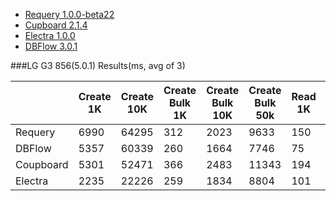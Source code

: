 * [Requery 1.0.0-beta22][1]
* [Cupboard 2.1.4][2]
* [Electra 1.0.0][3]
* [DBFlow 3.0.1][4]

###LG G3 856(5.0.1) Results(ms, avg of 3)

|           | Create 1K | Create 10K | Create Bulk 1K | Create Bulk 10K | Create Bulk 50k | Read 1K | Read 10K | Read 50k |
|-----------|-----------|------------|----------------|-----------------|-----------------|---------|----------|----------|
| Requery   | 6990      | 64295      | 312            | 2023            | 9633            | 150     | 2446     | 15008    |
| DBFlow    | 5357      | 60339      | 260            | 1664            | 7746            | 75      | 1042     | 10662    |
| Coupboard | 5301      | 52471      | 366            | 2483            | 11343           | 194     | 1582     | 12071    |
| Electra   | 2235      | 22226      | 259            | 1834            | 8804            | 101     | 948      | 7798     |

[1]: https://github.com/requery/requery
[2]: https://bitbucket.org/littlerobots/cupboard
[3]: https://bitbucket.org/txdrive/electra
[4]: https://github.com/Raizlabs/DBFlow
